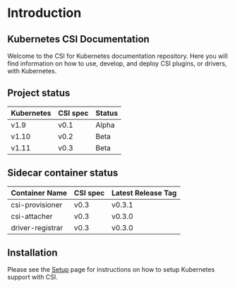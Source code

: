 # Introduction

## Kubernetes CSI Documentation
Welcome to the CSI for Kubernetes documentation repository. Here you will find information on how to use, develop, and deploy CSI plugins, or drivers, with Kubernetes.

## Project status
| Kubernetes | CSI spec | Status |
| ---------- | -------- | ------ |
| v1.9       | v0.1     | Alpha  |
| v1.10      | v0.2     | Beta   |
| v1.11      | v0.3     | Beta   |

## Sidecar container status

| Container Name | CSI spec | Latest Release Tag |
| ---------- | -------- | ------ |
| csi-provisioner | v0.3 | v0.3.1 |
| csi-attacher | v0.3 | v0.3.0 |
| driver-registrar | v0.3 | v0.3.0 |

## Installation
Please see the [Setup](Setup.html) page for instructions on how to setup Kubernetes support with CSI.
